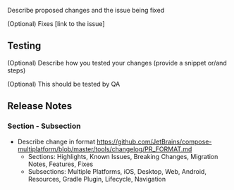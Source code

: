 Describe proposed changes and the issue being fixed

(Optional) Fixes [link to the issue]

## Testing
(Optional) Describe how you tested your changes (provide a snippet or/and steps)

(Optional) This should be tested by QA

## Release Notes
### Section - Subsection
- Describe change in format https://github.com/JetBrains/compose-multiplatform/blob/master/tools/changelog/PR_FORMAT.md
  - Sections: Highlights, Known Issues, Breaking Changes, Migration Notes, Features, Fixes
  - Subsections: Multiple Platforms, iOS, Desktop, Web, Android, Resources, Gradle Plugin, Lifecycle, Navigation
